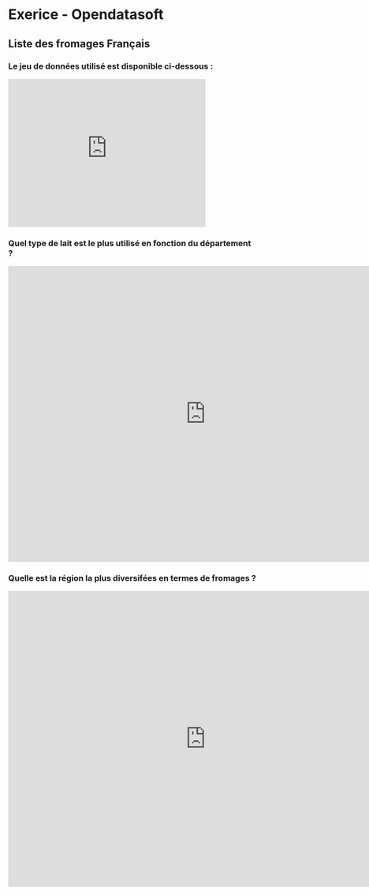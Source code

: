 # Exerice - Opendatasoft

## Liste des fromages Français

### Le jeu de données utilisé est disponible ci-dessous :

<iframe src="https://data.opendatasoft.com/explore/embed/dataset/fromagescsv-fromagescsv@public/table/?disjunctive.fromage&location=5,46.66619,2.91208&basemap=jawg.streets&dataChart=eyJxdWVyaWVzIjpbeyJjb25maWciOnsiZGF0YXNldCI6ImZyb21hZ2VzY3N2LWZyb21hZ2VzY3N2QHB1YmxpYyIsIm9wdGlvbnMiOnsiZGlzanVuY3RpdmUuZnJvbWFnZSI6dHJ1ZX19LCJjaGFydHMiOlt7ImFsaWduTW9udGgiOnRydWUsInR5cGUiOiJjb2x1bW4iLCJmdW5jIjoiQ09VTlQiLCJzY2llbnRpZmljRGlzcGxheSI6dHJ1ZSwiY29sb3IiOiJyYW5nZS1BY2NlbnQifV0sInhBeGlzIjoiZGVwYXJ0ZW1lbnQiLCJtYXhwb2ludHMiOjUwLCJzb3J0IjoiIiwic2VyaWVzQnJlYWtkb3duIjoibGFpdCIsInNlcmllc0JyZWFrZG93blRpbWVzY2FsZSI6IiJ9XSwidGltZXNjYWxlIjoiIiwiZGlzcGxheUxlZ2VuZCI6dHJ1ZSwiYWxpZ25Nb250aCI6dHJ1ZX0%3D&static=false&datasetcard=false" width="400" height="300" frameborder="0"></iframe>

### Quel type de lait est le plus utilisé en fonction du département ?

<iframe src="https://data.opendatasoft.com/explore/embed/dataset/fromagescsv-fromagescsv@public/analyze/?disjunctive.fromage&location=5,46.66619,2.91208&basemap=jawg.streets&dataChart=eyJxdWVyaWVzIjpbeyJjb25maWciOnsiZGF0YXNldCI6ImZyb21hZ2VzY3N2LWZyb21hZ2VzY3N2QHB1YmxpYyIsIm9wdGlvbnMiOnsiZGlzanVuY3RpdmUuZnJvbWFnZSI6dHJ1ZX19LCJjaGFydHMiOlt7ImFsaWduTW9udGgiOnRydWUsInR5cGUiOiJjb2x1bW4iLCJmdW5jIjoiQ09VTlQiLCJzY2llbnRpZmljRGlzcGxheSI6dHJ1ZSwiY29sb3IiOiJyYW5nZS1BY2NlbnQifV0sInhBeGlzIjoiZGVwYXJ0ZW1lbnQiLCJtYXhwb2ludHMiOjUwLCJzb3J0IjoiIiwic2VyaWVzQnJlYWtkb3duIjoibGFpdCIsInNlcmllc0JyZWFrZG93blRpbWVzY2FsZSI6IiJ9XSwidGltZXNjYWxlIjoiIiwiZGlzcGxheUxlZ2VuZCI6dHJ1ZSwiYWxpZ25Nb250aCI6dHJ1ZX0%3D&static=false&datasetcard=false" width="800" height="600" frameborder="0"></iframe>

### Quelle est la région la plus diversifées en termes de fromages ?

<iframe frameborder="0" width="800" height="600" src="https://data.opendatasoft.com/map/embed/varietes_de_fromages_par_departements/?&static=false&scrollWheelZoom=true"></iframe>
